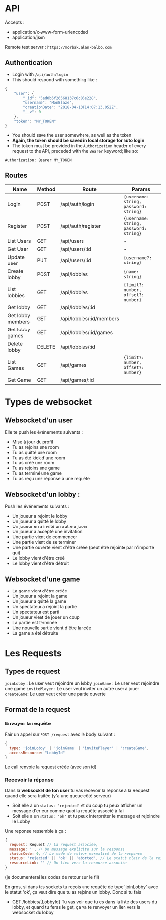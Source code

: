 # API

Accepts :
- application/x-www-form-urlencoded
- application/json

Remote test server : `https://morbak.alan-balbo.com`

## Authentication

* Login with `/api/auth/login`
* This should respond with something like :
```javascript
{
    "user": {
        "_id": "5ad0b5f26568137c6c85e228",
        "username": "MonBlaze",
        "creationDate": "2018-04-13T14:07:13.052Z",
        "__v": 0
    },
    "token": "MY_TOKEN"
}
```
* You should save the user somewhere, as well as the token
* **Again, the token should be saved in local storage for auto login**
* The token must be provided in the `Authorization` header of every request to the API, preceded with the `Bearer` keyword;  like so:
```
Authorization: Bearer MY_TOKEN
```

## Routes


| Name | Method | Route | Params |
|--|--|--|--|
| Login | POST|/api/auth/login | `{username: string, password: string} `  |
| Register | POST| /api/auth/register |  `{username: string, password: string} `|
|List Users | GET|/api/users |-
|Get User | GET|/api/users/:id |-
|Update user | PUT|/api/users/:id |  `{username?: string} `
|Create lobby | POST|/api/lobbies |  `{name: string} `
|List lobbies | GET|/api/lobbies |  `{limit?: number, offset?: number}`
|Get lobby | GET|/api/lobbies/:id | 
|Get lobby members | GET|/api/lobbies/:id/members | 
|Get lobby games | GET|/api/lobbies/:id/games | 
|Delete lobby | DELETE|/api/lobbies/:id | 
|List Games | GET|/api/games |  `{limit?: number, offset?: number}`
|Get Game | GET|/api/games/:id | 


# Types de websocket

## Websocket d'un user

Elle te push les événements suivants :
- Mise à jour du profil
- Tu as rejoins une room
- Tu as quitté une room
- Tu as été kick d'une room
- Tu as créé une room
- Tu as rejoins une game
- Tu as terminé une game
- Tu as reçu une réponse à une requête

## Websocket d'un lobby :

Push les événements suivants :
- Un joueur a rejoint le lobby
- Un joueur a quitté le lobby
- Un joueur en a invité un autre à jouer
- Un joueur a accepté une invitation
- Une partie vient de commencer
- Une partie vient de se terminer
- Une partie ouverte vient d'être créée (peut être rejointe par n'importe qui)
- Le lobby vient d'être créé
- Le lobby vient d'être détruit

## Websocket d'une game
- La game vient d'être créée
- Un joueur a rejoint la game
- Un joueur a quitté la game
- Un spectateur a rejoint la partie
- Un spectateur est parti
- Un joueur vient de jouer un coup
- La partie est terminée
- Une nouvelle partie vient d'être lancée
- La game a été détruite

# Les Requests

## Types de request 

`joinLobby` : Le user veut rejoindre un lobby
`joinGame` : Le user veut rejoindre une game
`invitePlayer` : Le user veut inviter un autre user à jouer
`createGame`: Le user veut créer une partie ouverte

## Format de la request 

### Envoyer la requête
Fair un appel sur `POST /request` avec le body suivant : 
```javascript
{
  type: 'joinLobby' | 'joinGame' | 'invitePlayer' | 'createGame',
  accessResource: "LobbyId"
}
```
Le call renvoie la request créée (avec son id)

### Recevoir la réponse

Dans la **websocket de ton user** tu vas recevoir la réponse à la Request quand elle sera traitée (y'a une queue côté serveur)
- Soit elle a un `status: 'rejected'` et du coup tu peux afficher un message d'erreur comme quoi la requête associé à fail
- Soit elle a un `status: 'ok'` et tu peux interpréter le message et rejoindre le Lobby

Une reponse ressemble à ça :
```javascript
{
  request: Request // La request associée,
  message: '', // Un message explicite sur la response
  statusCode: 0, // Le code de retour normalisé de la response
  status: 'rejected' || 'ok' || 'aborted', // Le statut clair de la response
  resourceLink: '' // Un lien vers la resource associée
}
```

(je documenterai les codes de retour sur le fil)

En gros, si dans tes sockets tu reçois une requête de type 'joinLobby' avec le statut 'ok', ça veut dire que tu as rejoins un lobby.
Donc si tu fais 

- GET /lobbies/{LobbyId}
Tu vas voir que tu es dans la liste des users du lobby, et quand tu feras le get, ça va te renvoyer un lien vers la websocket du lobby


